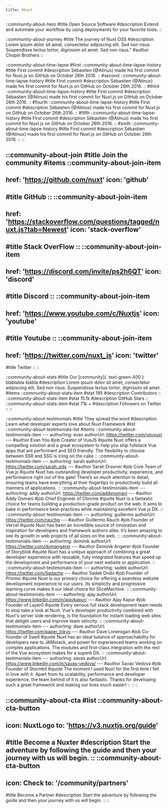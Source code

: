 ```yaml
---
title: About
---
```


::community-about-hero
#title
Open Source Software
#description
Extend and automate your workflow by using deployments for your favorite tools.
::

::community-about-journey
#title
The journey of Nuxt OSS
#description
Lorem ipsum dolor sit amet, consectetur adipiscing elit. Sed non risus. Suspendisse lectus tortor, dignissim sit amet. Sed non risus.”
#author
Chopin Brothers
::

::community-about-time-lapse
#first
  ::community-about-time-lapse-history
  #title
  First commit
  #description
  Sébastien (@Atinux) made his first commit for Nuxt.js on GitHub on October 26th 2016.
  ::
#second
  ::community-about-time-lapse-history
  #title
  First commit
  #description
  Sébastien (@Atinux) made his first commit for Nuxt.js on GitHub on October 26th 2016.
  ::
#third
  ::community-about-time-lapse-history
  #title
  First commit
  #description
  Sébastien (@Atinux) made his first commit for Nuxt.js on GitHub on October 26th 2016.
  ::
#fourth
  ::community-about-time-lapse-history
  #title
  First commit
  #description
  Sébastien (@Atinux) made his first commit for Nuxt.js on GitHub on October 26th 2016.
  ::
#fifth
  ::community-about-time-lapse-history
  #title
  First commit
  #description
  Sébastien (@Atinux) made his first commit for Nuxt.js on GitHub on October 26th 2016.
  ::
#sixth
  ::community-about-time-lapse-history
  #title
  First commit
  #description
  Sébastien (@Atinux) made his first commit for Nuxt.js on GitHub on October 26th 2016.
  ::
::

::community-about-join
#title
Join the community
#items
  ::community-about-join-item
  ---
  href: 'https://github.com/nuxt'
  icon: 'github'
  ---
  #title
  GitHub
  ::
  ::community-about-join-item
  ---
  href: 'https://stackoverflow.com/questions/tagged/nuxt.js?tab=Newest'
  icon: 'stack-overflow'
  ---
  #title
  Stack OverFlow
  ::
  ::community-about-join-item
  ---
  href: 'https://discord.com/invite/ps2h6QT'
  icon: 'discord'
  ---
  #title
  Discord
  ::
  ::community-about-join-item
  ---
  href: 'https://www.youtube.com/c/Nuxtjs'
  icon: 'youtube'
  ---
  #title
  Youtube
  ::
  ::community-about-join-item
  ---
  href: 'https://twitter.com/nuxt_js'
  icon: 'twitter'
  ---
  #title
  Twitter
  ::
::

::community-about-stats
#title
Our [community]{ .text-green-400 } blablabla blabla
#description
Lorem ipsum dolor sit amet, consectetur adipiscing elit. Sed non risus. Suspendisse lectus tortor, dignissim sit amet.
#items
  ::community-about-stats-item
  #stat
  195
  #description
  Contributors
  ::
  ::community-about-stats-item
  #stat
  15.1k
  #description
  GitHub Stars
  ::
  ::community-about-stats-item
  #stat
  71k +
  #description
  Followers on Twitter
  ::
::

::community-about-testimonials
#title
They spread the word
#description
Learn what developer experts love about Nuxt Framework
#list
  ::community-about-testimonials-list
  #items
    ::community-about-testimonials-item
    ---
    authorImg: evan
    authorUrl: https://twitter.com/youyuxi
    ---
    #author
    Evan You
    #job
    Creator of VueJS
    #quote
    Nuxt offers a compelling solution and a great ecosystem to help you ship fullstack Vue apps that are performant and SEO friendly. The flexibility to choose between SSR and SSG is icing on the cake
    ::
    ::community-about-testimonials-item
    ---
    authorImg: sarah
    authorUrl: https://twitter.com/sarah_edo
    ---
    #author
    Sarah Drasner
    #job
    Core Team of Vue.js
    #quote
    Nuxt has outstanding developer productivity, experience, and performance right out of the gate!
    There’s so much attention to detail, ensuring teams have everything at their fingertips to productively build all manners of applications.
    ::
    ::community-about-testimonials-item
    ---
    authorImg: addy
    authorUrl: https://twitter.com/addyosmani
    ---
    #author
    Addy Osmani
    #job
    Chief Engineer of Chrome
    #quote
    Nuxt is a fantastic choice for teams building a production-grade product on the web. It aims to bake in performance best-practices while maintaining excellent Vue.js DX.
    ::
    ::community-about-testimonials-item
    ---
    authorImg: guillermo
    authorUrl: https://twitter.com/rauchg
    ---
    #author
    Guillermo Rauch
    #job
    Founder of Vercel
    #quote
    Nuxt has been an incredible source of innovation and inspiration for developers and framework authors alike. It’s been amazing to see its growth in web projects of all sizes on the web.
    ::
    ::community-about-testimonials-item
    ---
    authorImg: dominik
    authorUrl: https://twitter.com/domangerer
    ---
    #author
    Dominik Angerer
    #job
    Founder of Storyblok
    #quote
    Nuxt has a unique approach of combining a great developer experience with reusable, fully integrated features that speed up the development and performance of your next website or application.
    ::
    ::community-about-testimonials-item
    ---
    authorImg: sadek
    authorUrl: https://twitter.com/Sadache
    ---
    #author
    Sadek Drobi
    #job
    Founder of Prismic
    #quote
    Nuxt is our primary choice for offering a seamless website development experience to our users. Its simplicity and progressive learning curve makes it our ideal choice for SliceMachine.
    ::
    ::community-about-testimonials-item
    ---
    authorImg: ajay
    authorUrl: https://www.linkedin.com/in/ajaykapur/
    ---
    #author
    Ajay Kapur
    #job
    Founder of Layer0
    #quote
    Every serious full stack development team needs to stop take a look at Nuxt. Vue's developer productivity combined with Nuxt's server side rendering, is the foundation for instant loading web sites that delight users and improve team velocity.
    ::
    ::community-about-testimonials-item
    ---
    authorImg: dave
    authorUrl: https://twitter.com/paper_tokyo
    ---
    #author
    Dave Loneragan
    #job
    Co-founder of Swell
    #quote
    Nuxt has an ideal balance of approachability for developers new to JAMstack, and power for experienced teams working on complex applications. The modules and first-class integration with the rest of the Vue ecosystem makes for a superb DX.
    ::
    ::community-about-testimonials-item
    ---
    authorImg: savas
    authorUrl: https://www.linkedin.com/in/savas-vedova/
    ---
    #author
    Savac Vedova
    #job
    Founder of Stormkit
    #quote
    The moment I used Nuxt for the first time I felt in love with it. Apart from its scalability, performance and developer experience, the team behind of it is also fantastic. Thanks for developing such a great framework and making our lives much easier!
    ::
  ::
::

::community-about-cta
#list
  ::community-about-cta-button
  ---
  icon: NuxtLogo
  to: 'https://v3.nuxtjs.org/guide'
  ---
  #title
  Become a Nuxter
  #description
  Start the adventure by following the guide and then your journey with us will begin.
  ::
  ::community-about-cta-button
  ---
  icon: Check
  to: '/community/partners'
  ---
  #title
  Become a Partner
  #description
  Start the adventure by following the guide and then your journey with us will begin.
  ::
::
